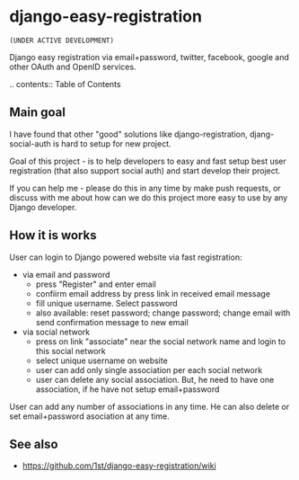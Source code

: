 django-easy-registration
========================

`(UNDER ACTIVE DEVELOPMENT)`

Django easy registration via email+password, twitter, facebook, google and other OAuth and OpenID services.

.. contents:: Table of Contents

Main goal
------------------------

I have found that other "good" solutions like django-registration, djang-social-auth is hard to setup for new project.

Goal of this project - is to help developers to easy and fast setup best user registration (that also support social auth) and start develop their project.

If you can help me - please do this in any time by make push requests, or discuss with me about how can we do this project more easy to use by any Django developer.

How it is works
------------------------

User can login to Django powered website via fast registration:
 - via email and password
   - press "Register" and enter email
   - confiirm email address by press link in received email message
   - fill unique username. Select password
   - also available: reset password; change password; change email with send confirmation message to new email
 - via social network
   - press on link "associate" near the social network name and login to this social network
   - select unique username on website
   - user can add only single association per each social network
   - user can delete any social association. But, he need to have one association, if he have not setup email+password

User can add any number of associations in any time. He can also delete or set email+password asociation at any time.

See also
------------------------

 - https://github.com/1st/django-easy-registration/wiki